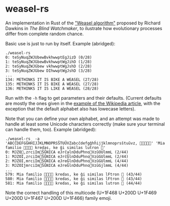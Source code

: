# weasel-rs

An implementation in Rust of the ["Weasel algorithm"](https://en.wikipedia.org/wiki/Weasel_program)
proposed by Richard Dawkins in _The Blind Watchmaker_, to ilustrate how evolutionary processes
differ from complete random chance.

Basic use is just to run by itself. Example (abridged):

```
./weasel-rs
0: teSyNuqZWJUbewBvkhwwptEgJizD (0/28)
1: teSyNuqZWJGbewBvkhwwptWgJihD (1/28)
2: teSyNuqZWJGbew vkhwwptWgJshD (2/28)
3: teSyNuqZWJGbew DIhwwptWgJshD (3/28)
...
134: METHINKS IT IS BIKE A WEASEL (27/28)
135: METHINKS IT IS BIKE A WEASEL (27/28)
136: METHINKS IT IS LIKE A WEASEL (28/28)
```

Run with the `-h` flag to get parameters and their defaults. (Current defaults
are mostly the ones given in the [example of the Wikipedia article](https://en.wikipedia.org/wiki/Weasel_program#Example_algorithm),
with the exception that the default alphabet also has lowecase letters).

Note that you can define your own alphabet, and an attempt was made to handle
at least some Unicode characters correctly (make sure your terminal can handle them, too).
Example (abridged):

```
./weasel-rs  -a 'ABCĈDEFGĜHĤIJĴKLMNOPRSŜTUŬVZabcĉdefgĝhĥijĵklmnoprsŝtuŭvz, 👩‍👩‍👧‍👦🦦' 'Mia familio 👩‍👩‍👧‍👦 kredas, ke ĝi similas lutron 🦦'
0: MJZO🦦,zrciIm🦦ŜĜNICA eJrĉalnDduPhno🦦VzŭOUlmmL (2/44)
1: MJZOI,zrciIm🦦ŜĜNICA eJrĉĜlnDduPhno🦦VzŭGUlmmL (2/44)
2: MJZOI,mrciIm🦦ŜĜNICA eJreĜlnDduPhno🦦VzŭGUlmmL (4/44)
3: MJZOIĵmrciIm🦦ŜĜNICA eJreĜlnDduPhno🦦VzŭGjlmmL (4/44)
...
579: Mia familio 👩‍👩‍👧‍👦 kredas, ke ĝi similas lFtron 🦦 (43/44)
580: Mia familio 👩‍👩‍👧‍👦 kredas, ke ĝi similas lFtron 🦦 (43/44)
581: Mia familio 👩‍👩‍👧‍👦 kredas, ke ĝi similas lutron 🦦 (44/44)
```

Note the correct handling of this multicode (U+1F468 U+200D U+1F469 U+200D U+1F467 U+200D U+1F466)
family emoji.